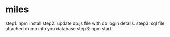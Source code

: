 # miles
step1: npm install
step2: update db.js file with db login details.
step3: sql file attached dump into you database
step3: npm start
